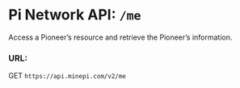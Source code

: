 # Pi Network API: ```/me```
Access a Pioneer’s resource and retrieve the Pioneer’s information.

### URL:
GET ```https://api.minepi.com/v2/me```
